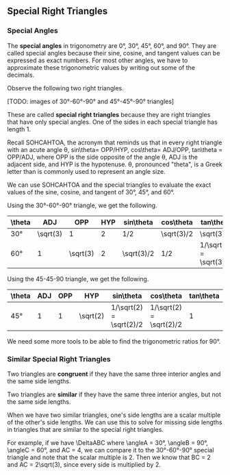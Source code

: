 Special Right Triangles
-------

### Special Angles

The **special angles** in trigonometry are 0°, 30°, 45°, 60°, and 90°. They are called special angles because their sine, cosine, and tangent values can be expressed as exact numbers. For most other angles, we have to approximate these trigonometric values by writing out some of the decimals.

Observe the following two right triangles.

[TODO: images of 30°-60°-90° and 45°-45°-90° triangles]

These are called **special right triangles** because they are right triangles that have only special angles. One of the sides in each special triangle has length 1.

Recall SOHCAHTOA, the acronym that reminds us that in every right triangle with an acute angle θ, sin\theta= OPP/HYP, cos\theta= ADJ/OPP, tan\theta = OPP/ADJ, where OPP is the side opposite of the angle θ, ADJ is the adjacent side, and HYP is the hypotenuse. θ, pronounced "theta", is a Greek letter than is commonly used to represent an angle size.

We can use SOHCAHTOA and the special triangles to evaluate the exact values of the sine, cosine, and tangent of 30°, 45°, and 60°.

Using the 30°-60°-90° triangle, we get the following.

| \theta| ADJ | OPP | HYP | sin\theta| cos\theta| tan\theta|
| --- | --- | --- | --- | --- | --- | --- |
| 30° | \sqrt(3) | 1 | 2 | 1/2 | \sqrt(3)/2 | \sqrt(3) |
| 60° | 1 | \sqrt(3) | 2 | \sqrt(3)/2 | 1/2 | 1/\sqrt(3) = \sqrt(3)/3 |

Using the 45-45-90 triangle, we get the following.

| \theta| ADJ | OPP | HYP | sin\theta| cos\theta| tan\theta|
| --- | --- | --- | --- | --- | --- | --- |
| 45° | 1 | 1 | \sqrt(2) | 1/\sqrt(2) = \sqrt(2)/2 | 1/\sqrt(2) = \sqrt(2)/2 | 1 |

We need some more tools to be able to find the trigonometric ratios for 90°.


### Similar Special Right Triangles

Two triangles are **congruent** if they have the same three interior angles and the same side lengths.

Two triangles are **similar** if they have the same three interior angles, but not the same side lengths.

When we have two similar triangles, one's side lengths are a scalar multiple of the other's side lengths. We can use this to solve for missing side lengths in triangles that are similar to the special right triangles.

For example, if we have \DeltaABC where \angleA = 30°, \angleB = 90°, \angleC = 60°, and AC = 4, we can compare it to the 30°-60°-90° special triangle and note that the scalar multiple is 2. Then we know that BC = 2 and AC = 2\sqrt(3), since every side is multiplied by 2.
